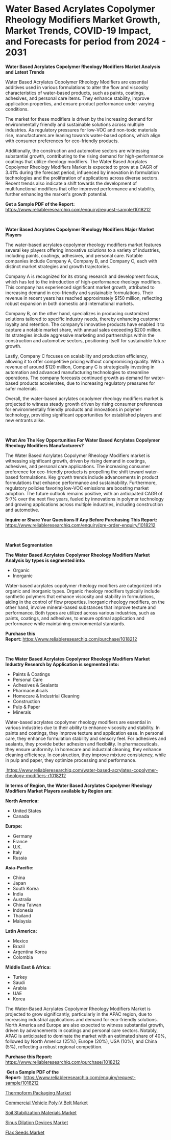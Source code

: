 <p><h1>Water Based Acrylates Copolymer Rheology Modifiers Market Growth, Market Trends, COVID-19 Impact, and Forecasts for period from 2024 - 2031</h1></p><p><strong>Water Based Acrylates Copolymer Rheology Modifiers Market Analysis and Latest Trends</strong></p>
<p><p>Water Based Acrylates Copolymer Rheology Modifiers are essential additives used in various formulations to alter the flow and viscosity characteristics of water-based products, such as paints, coatings, adhesives, and personal care items. They enhance stability, improve application properties, and ensure product performance under varying conditions.</p><p>The market for these modifiers is driven by the increasing demand for environmentally friendly and sustainable solutions across multiple industries. As regulatory pressures for low-VOC and non-toxic materials rise, manufacturers are leaning towards water-based options, which align with consumer preferences for eco-friendly products. </p><p>Additionally, the construction and automotive sectors are witnessing substantial growth, contributing to the rising demand for high-performance coatings that utilize rheology modifiers. The Water Based Acrylates Copolymer Rheology Modifiers Market is expected to grow at a CAGR of 3.41% during the forecast period, influenced by innovation in formulation technologies and the proliferation of applications across diverse sectors. Recent trends also indicate a shift towards the development of multifunctional modifiers that offer improved performance and stability, further enhancing the market's growth potential.</p></p>
<p><strong>Get a Sample PDF of the Report:&nbsp;</strong> <a href="https://www.reliableresearchiq.com/enquiry/request-sample/1018212?utm_campaign=1094&utm_medium=2&utm_source=Github&utm_content=ia&utm_term=06112024&utm_id=water-based-acrylates-copolymer-rheology-modifiers">https://www.reliableresearchiq.com/enquiry/request-sample/1018212</a></p>
<p>&nbsp;</p>
<p><strong>Water Based Acrylates Copolymer Rheology Modifiers Major Market Players</strong></p>
<p><p>The water-based acrylates copolymer rheology modifiers market features several key players offering innovative solutions to a variety of industries, including paints, coatings, adhesives, and personal care. Notable companies include Company A, Company B, and Company C, each with distinct market strategies and growth trajectories.</p><p>Company A is recognized for its strong research and development focus, which has led to the introduction of high-performance rheology modifiers. This company has experienced significant market growth, attributed to increasing demand in eco-friendly and sustainable formulations. Their revenue in recent years has reached approximately $150 million, reflecting robust expansion in both domestic and international markets.</p><p>Company B, on the other hand, specializes in producing customized solutions tailored to specific industry needs, thereby enhancing customer loyalty and retention. The company’s innovative products have enabled it to capture a notable market share, with annual sales exceeding $200 million. Its strategies include aggressive marketing and partnerships within the construction and automotive sectors, positioning itself for sustainable future growth.</p><p>Lastly, Company C focuses on scalability and production efficiency, allowing it to offer competitive pricing without compromising quality. With a revenue of around $120 million, Company C is strategically investing in automation and advanced manufacturing technologies to streamline operations. The company forecasts continued growth as demand for water-based products accelerates, due to increasing regulatory pressures for safer materials.</p><p>Overall, the water-based acrylates copolymer rheology modifiers market is projected to witness steady growth driven by rising consumer preferences for environmentally friendly products and innovations in polymer technology, providing significant opportunities for established players and new entrants alike.</p></p>
<p>&nbsp;</p>
<p><strong>What Are The Key Opportunities For Water Based Acrylates Copolymer Rheology Modifiers Manufacturers?</strong></p>
<p><p>The Water Based Acrylates Copolymer Rheology Modifiers market is witnessing significant growth, driven by rising demand in coatings, adhesives, and personal care applications. The increasing consumer preference for eco-friendly products is propelling the shift toward water-based formulations. Key growth trends include advancements in product formulations that enhance performance and sustainability. Furthermore, regulatory policies favoring low-VOC emissions are boosting market adoption. The future outlook remains positive, with an anticipated CAGR of 5-7% over the next five years, fueled by innovations in polymer technology and growing applications across multiple industries, including construction and automotive.</p></p>
<p><strong>Inquire or Share Your Questions If Any Before Purchasing This Report:</strong> <a href="https://www.reliableresearchiq.com/enquiry/pre-order-enquiry/1018212?utm_campaign=1094&utm_medium=2&utm_source=Github&utm_content=ia&utm_term=06112024&utm_id=water-based-acrylates-copolymer-rheology-modifiers">https://www.reliableresearchiq.com/enquiry/pre-order-enquiry/1018212</a></p>
<p>&nbsp;</p>
<p><strong>Market Segmentation</strong></p>
<p><strong>The Water Based Acrylates Copolymer Rheology Modifiers Market Analysis by types is segmented into:</strong></p>
<p><ul><li>Organic</li><li>Inorganic</li></ul></p>
<p><p>Water-based acrylates copolymer rheology modifiers are categorized into organic and inorganic types. Organic rheology modifiers typically include synthetic polymers that enhance viscosity and stability in formulations, aiding in the control of flow properties. Inorganic rheology modifiers, on the other hand, involve mineral-based substances that improve texture and performance. Both types are utilized across various industries, such as paints, coatings, and adhesives, to ensure optimal application and performance while maintaining environmental standards.</p></p>
<p><strong>Purchase this Report:&nbsp;</strong><a href="https://www.reliableresearchiq.com/purchase/1018212?utm_campaign=1094&utm_medium=2&utm_source=Github&utm_content=ia&utm_term=06112024&utm_id=water-based-acrylates-copolymer-rheology-modifiers">https://www.reliableresearchiq.com/purchase/1018212</a></p>
<p>&nbsp;</p>
<p><strong>The Water Based Acrylates Copolymer Rheology Modifiers Market Industry Research by Application is segmented into:</strong></p>
<p><ul><li>Paints & Coatings</li><li>Personal Care</li><li>Adhesives & Sealants</li><li>Pharmaceuticals</li><li>Homecare & Industrial Cleaning</li><li>Construction</li><li>Pulp & Paper</li><li>Minerals</li></ul></p>
<p><p>Water-based acrylates copolymer rheology modifiers are essential in various industries due to their ability to enhance viscosity and stability. In paints and coatings, they improve texture and application ease. In personal care, they enhance formulation stability and sensory feel. For adhesives and sealants, they provide better adhesion and flexibility. In pharmaceuticals, they ensure uniformity. In homecare and industrial cleaning, they enhance cleaning efficiency. In construction, they improve mixture consistency, while in pulp and paper, they optimize processing and performance.</p></p>
<p><a href="https://www.reliableresearchiq.com/water-based-acrylates-copolymer-rheology-modifiers-r1018212?utm_campaign=1094&utm_medium=2&utm_source=Github&utm_content=ia&utm_term=06112024&utm_id=water-based-acrylates-copolymer-rheology-modifiers">&nbsp;https://www.reliableresearchiq.com/water-based-acrylates-copolymer-rheology-modifiers-r1018212</a></p>
<p><strong>In terms of Region, the Water Based Acrylates Copolymer Rheology Modifiers Market Players available by Region are:</strong></p>
<p>
    <p> <strong> North America: </strong>
        <ul>
            <li>United States</li>
            <li>Canada</li>
        </ul>
        </p> 
    <p> <strong> Europe: </strong>
        <ul>
            <li>Germany</li>
            <li>France</li>
            <li>U.K.</li>
            <li>Italy</li>
            <li>Russia</li>
        </ul>
        </p> 
    <p> <strong> Asia-Pacific: </strong>
        <ul>
            <li>China</li>
            <li>Japan</li>
            <li>South Korea</li>
            <li>India</li>
            <li>Australia</li>
            <li>China Taiwan</li>
            <li>Indonesia</li>
            <li>Thailand</li>
            <li>Malaysia</li>
        </ul>
        </p> 
    <p> <strong> Latin America: </strong>
        <ul>
            <li>Mexico</li>
            <li>Brazil</li>
            <li>Argentina Korea</li>
            <li>Colombia</li>
        </ul>
        </p> 
    <p> <strong> Middle East & Africa: </strong>
        <ul>
            <li>Turkey</li>
            <li>Saudi</li>
            <li>Arabia</li>
            <li>UAE</li>
            <li>Korea</li>
        </ul>
    </p>
    </p>
<p><p>The Water-Based Acrylates Copolymer Rheology Modifiers Market is projected to grow significantly, particularly in the APAC region, due to increasing industrial applications and demand for eco-friendly solutions. North America and Europe are also expected to witness substantial growth, driven by advancements in coatings and personal care sectors. Notably, APAC is anticipated to dominate the market with an estimated share of 40%, followed by North America (25%), Europe (20%), USA (10%), and China (5%), reflecting a robust regional competition.</p></p>
<p><strong>Purchase this Report: </strong><a href="https://www.reliableresearchiq.com/purchase/1018212?utm_campaign=1094&utm_medium=2&utm_source=Github&utm_content=ia&utm_term=06112024&utm_id=water-based-acrylates-copolymer-rheology-modifiers">https://www.reliableresearchiq.com/purchase/1018212</a></p>
<p>&nbsp;<strong>Get a Sample PDF of the Report:&nbsp;&nbsp;</strong><a href="https://www.reliableresearchiq.com/enquiry/request-sample/1018212?utm_campaign=1094&utm_medium=2&utm_source=Github&utm_content=ia&utm_term=06112024&utm_id=water-based-acrylates-copolymer-rheology-modifiers">https://www.reliableresearchiq.com/enquiry/request-sample/1018212</a></p>
<p><strong></strong></p>
<p><p><a href="https://github.com/rieuydbalon3b/Market-Research-Report-List-1/blob/main/thermoform-packaging-market.md?utm_campaign=1094&utm_medium=2&utm_source=Github&utm_content=ia&utm_term=06112024&utm_id=water-based-acrylates-copolymer-rheology-modifiers">Thermoform Packaging Market</a></p><p><a href="https://www.linkedin.com/pulse/commercial-vehicle-poly-v-belt-market-size-growth-trends-qmwrc?utm_campaign=1094&utm_medium=2&utm_source=Github&utm_content=ia&utm_term=06112024&utm_id=water-based-acrylates-copolymer-rheology-modifiers">Commercial Vehicle Poly-V Belt Market</a></p><p><a href="https://github.com/kiara3n0pau/Market-Research-Report-List-1/blob/main/soil-stabilization-materials-market.md?utm_campaign=1094&utm_medium=2&utm_source=Github&utm_content=ia&utm_term=06112024&utm_id=water-based-acrylates-copolymer-rheology-modifiers">Soil Stabilization Materials Market</a></p><p><a href="https://issuu.com/reportprime-2/docs/sinus-dilation-devices-market-size-_b40e8dcee4bb0e?utm_campaign=1094&utm_medium=2&utm_source=Github&utm_content=ia&utm_term=06112024&utm_id=water-based-acrylates-copolymer-rheology-modifiers">Sinus Dilation Devices Market</a></p><p><a href="https://www.linkedin.com/pulse/opportunities-challenges-flax-seeds-market-strategic-insights-fjzxc?utm_campaign=1094&utm_medium=2&utm_source=Github&utm_content=ia&utm_term=06112024&utm_id=water-based-acrylates-copolymer-rheology-modifiers">Flax Seeds Market</a></p></p>